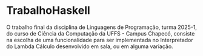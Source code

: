 # TrabalhoHaskell

O trabalho final da disciplina de Linguagens de Programação, turma 2025-1, do curso de Ciência da
Computação da UFFS - Campus Chapecó, consiste na escolha de uma funcionalidade para ser
implementada no Interpretador do Lambda Cálculo desenvolvido em sala, ou em alguma variação.
